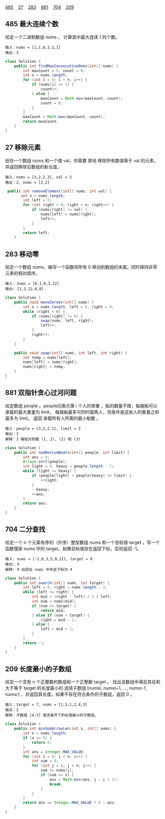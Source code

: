 [485](#1)&nbsp;&nbsp;&nbsp; [27](#2)&nbsp;&nbsp;&nbsp; [283](#3)&nbsp;&nbsp;&nbsp; [881](#4)&nbsp;&nbsp;&nbsp; [704](#5)&nbsp;&nbsp;&nbsp; [209](#8)
<span id="1"></span>
## 485 最大连续个数
给定一个二进制数组 nums ， 计算其中最大连续 1 的个数。
```
输入：nums = [1,1,0,1,1,1]
输出：3
```
```java
class Solution {
    public int findMaxConsecutiveOnes(int[] nums) {
        int maxCount = 0, count = 0;
        int n = nums.length;
        for (int i = 0; i < n; i++) {
            if (nums[i] == 1) {
                count++;
            } else {
                maxCount = Math.max(maxCount, count);
                count = 0;
            }
        }
        maxCount = Math.max(maxCount, count);
        return maxCount;
    }
}
```
<span id="2"></span>
## 27 移除元素
给你一个数组 nums 和一个值 val，你需要 原地 移除所有数值等于 val 的元素，并返回移除后数组的新长度。
```
输入：nums = [3,2,2,3], val = 3
输出：2, nums = [2,2]
```
```java
 public int removeElement(int[] nums, int val) {
       int n = nums.length;
        int left = 0;
        for (int right = 0; right < n; right++) {
            if (nums[right] != val) {
                nums[left] = nums[right];
                left++;
            }
        }
        return left;
    }
```
<span id="3"></span>
## 283 移动零
给定一个数组 nums，编写一个函数将所有 0 移动到数组的末尾，同时保持非零元素的相对顺序。
```
输入: nums = [0,1,0,3,12]
输出: [1,3,12,0,0]
```
```java
class Solution {
    public void moveZeroes(int[] nums) {
        int n = nums.length, left = 0, right = 0;
        while (right < n) {
            if (nums[right] != 0) {
                swap(nums, left, right);
                left++;
            }
            right++;
        }
    }

    public void swap(int[] nums, int left, int right) {
        int temp = nums[left];
        nums[left] = nums[right];
        nums[right] = temp;
    }
}
```
<span id="4"></span>
## 881 双指针贪心过河问题
给定数组 people 。people[i]表示第 i 个人的体重 ，船的数量不限，每艘船可以承载的最大重量为 limit。
每艘船最多可同时载两人，但条件是这些人的重量之和最多为 limit。
返回 承载所有人所需的最小船数 。
```
输入：people = [3,2,2,1], limit = 3
输出：3
解释：3 艘船分别载 (1, 2), (2) 和 (3)
```
```java
class Solution {
    public int numRescueBoats(int[] people, int limit) {
        int ans = 0;
        Arrays.sort(people);
        int light = 0, heavy = people.length - 1;
        while (light <= heavy) {
            if (people[light] + people[heavy] <= limit) {
                ++light;
            }
            --heavy;
            ++ans;
        }
        return ans;
    }
}
```
<span id="5"></span>
## 704 二分查找
给定一个 n 个元素有序的（升序）整型数组 nums 和一个目标值 target  ，写一个函数搜索 nums 中的 target，如果目标值存在返回下标，否则返回 -1。
```
输入: nums = [-1,0,3,5,9,12], target = 9
输出: 4
解释: 9 出现在 nums 中并且下标为 4
```
```java
class Solution {
    public int search(int[] nums, int target) {
        int left = 0, right = nums.length - 1;
        while (left <= right) {
            int mid = (right - left) / 2 + left;
            int num = nums[mid];
            if (num == target) {
                return mid;
            } else if (num > target) {
                right = mid - 1;
            } else {
                left = mid + 1;
            }
        }
        return -1;
    }
}
```
<span id="6"></span>
## 209 长度最小的子数组
给定一个含有 n 个正整数的数组和一个正整数 target 。
找出该数组中满足其总和大于等于 target 的长度最小的 连续子数组 [numsl, numsl+1, ..., numsr-1, numsr] ，并返回其长度。如果不存在符合条件的子数组，返回 0 。
```
输入：target = 7, nums = [2,3,1,2,4,3]
输出：2
解释：子数组 [4,3] 是该条件下的长度最小的子数组。
```
```java
class Solution {
    public int minSubArrayLen(int s, int[] nums) {
        int n = nums.length;
        if (n == 0) {
            return 0;
        }
        int ans = Integer.MAX_VALUE;
        for (int i = 0; i < n; i++) {
            int sum = 0;
            for (int j = i; j < n; j++) {
                sum += nums[j];
                if (sum >= s) {
                    ans = Math.min(ans, j - i + 1);
                    break;
                }
            }
        }
        return ans == Integer.MAX_VALUE ? 0 : ans;
    }
}
```
